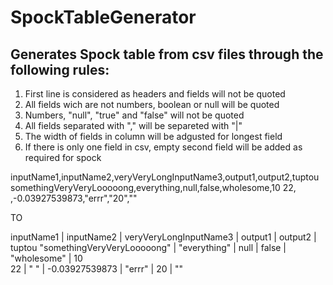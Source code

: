 # SpockTableGenerator

## Generates Spock table from csv files  through the following rules:

1. First line is considered as headers and fields will not be quoted
3. All fields wich are not numbers, boolean or null will be quoted
4. Numbers, "null", "true" and "false" will not be quoted
5. All fields separated with "," will be separeted with "|" 
6. The width of fields in column will be adgusted for longest field
7. If there is only one field in csv, empty second field will be added as required for spock

inputName1,inputName2,veryVeryLongInputName3,output1,output2,tuptou
somethingVeryVeryLooooong,everything,null,false,wholesome,10
22, ,-0.03927539873,"errr","20",""

TO 

inputName1                  | inputName2   | veryVeryLongInputName3 | output1 | output2     | tuptou 
"somethingVeryVeryLooooong" | "everything" | null                   | false   | "wholesome" | 10     
22                          | " "          | -0.03927539873         | "errr"  | 20          | ""     
